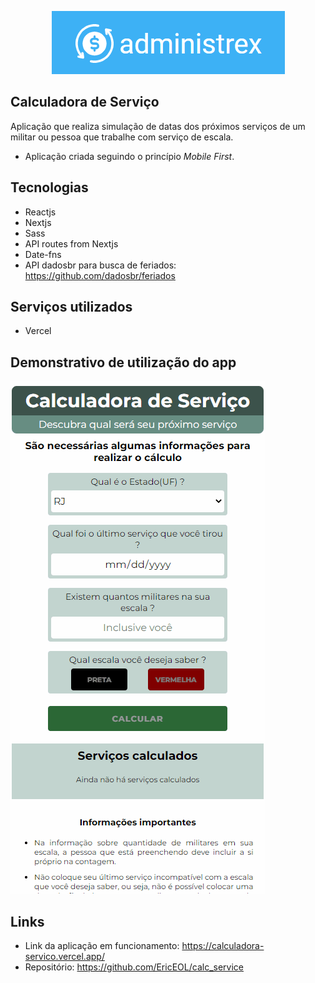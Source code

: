 <p align="center">
  <img src="https://github.com/EricEOL/administrex/blob/main/public/logo-whole.png" />
</p>

## Calculadora de Serviço
 
Aplicação que realiza simulação de datas dos próximos serviços de um militar ou pessoa que trabalhe com serviço de escala.

- Aplicação criada seguindo o princípio *Mobile First*.
 
## Tecnologias

* Reactjs
* Nextjs
* Sass
* API routes from Nextjs
* Date-fns
* API dadosbr para busca de feriados: https://github.com/dadosbr/feriados

## Serviços utilizados
 
* Vercel

## Demonstrativo de utilização do app

![working_gif](https://github.com/EricEOL/calc_service/blob/main/readme/calc-service.gif)

## Links

  - Link da aplicação em funcionamento: https://calculadora-servico.vercel.app/
  - Repositório: https://github.com/EricEOL/calc_service

